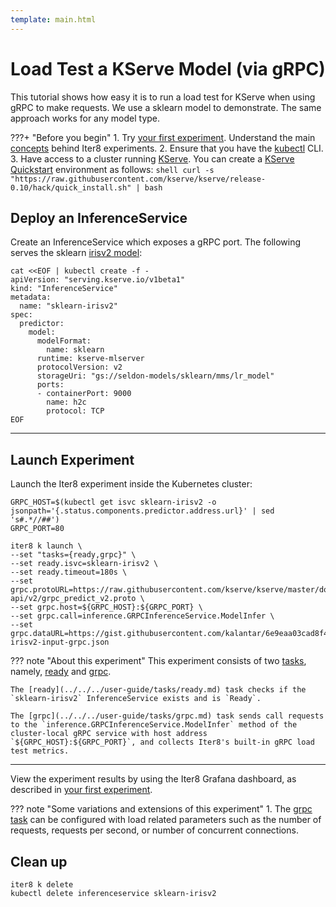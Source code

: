 ```yaml
---
template: main.html
---
```


# Load Test a KServe Model (via gRPC)

This tutorial shows how easy it is to run a load test for KServe when using gRPC to make requests. We use a sklearn model to demonstrate. The same approach works for any model type. 

???+ "Before you begin"
    1. Try [your first experiment](../../../getting-started/your-first-experiment.md). Understand the main [concepts](../../../getting-started/concepts.md) behind Iter8 experiments.
    2. Ensure that you have the [kubectl](https://kubernetes.io/docs/reference/kubectl/) CLI.
    3. Have access to a cluster running [KServe](https://kserve.github.io/website). You can create a [KServe Quickstart](https://kserve.github.io/website/0.10/get_started/#before-you-begin) environment as follows:
    ```shell
    curl -s "https://raw.githubusercontent.com/kserve/kserve/release-0.10/hack/quick_install.sh" | bash
    ```

## Deploy an InferenceService

Create an InferenceService which exposes a gRPC port. The following serves the sklearn [irisv2 model](https://kserve.github.io/website/0.10/modelserving/v1beta1/sklearn/v2/#deploy-with-inferenceservice):

```shell
cat <<EOF | kubectl create -f -
apiVersion: "serving.kserve.io/v1beta1"
kind: "InferenceService"
metadata:
  name: "sklearn-irisv2"
spec:
  predictor:
    model:
      modelFormat:
        name: sklearn
      runtime: kserve-mlserver
      protocolVersion: v2
      storageUri: "gs://seldon-models/sklearn/mms/lr_model"
      ports:
      - containerPort: 9000
        name: h2c
        protocol: TCP
EOF
```

***

## Launch Experiment

Launch the Iter8 experiment inside the Kubernetes cluster:

```shell
GRPC_HOST=$(kubectl get isvc sklearn-irisv2 -o jsonpath='{.status.components.predictor.address.url}' | sed 's#.*//##')
GRPC_PORT=80
```

```shell
iter8 k launch \
--set "tasks={ready,grpc}" \
--set ready.isvc=sklearn-irisv2 \
--set ready.timeout=180s \
--set grpc.protoURL=https://raw.githubusercontent.com/kserve/kserve/master/docs/predict-api/v2/grpc_predict_v2.proto \
--set grpc.host=${GRPC_HOST}:${GRPC_PORT} \
--set grpc.call=inference.GRPCInferenceService.ModelInfer \
--set grpc.dataURL=https://gist.githubusercontent.com/kalantar/6e9eaa03cad8f4e86b20eeb712efef45/raw/56496ed5fa9078b8c9cdad590d275ab93beaaee4/sklearn-irisv2-input-grpc.json
```

??? note "About this experiment"
    This experiment consists of two [tasks](../../../getting-started/concepts.md#design), namely, [ready](../../../user-guide/tasks/ready.md) and [grpc](../../../user-guide/tasks/grpc.md). 
    
    The [ready](../../../user-guide/tasks/ready.md) task checks if the `sklearn-irisv2` InferenceService exists and is `Ready`. 

    The [grpc](../../../user-guide/tasks/grpc.md) task sends call requests to the `inference.GRPCInferenceService.ModelInfer` method of the cluster-local gRPC service with host address `${GRPC_HOST}:${GRPC_PORT}`, and collects Iter8's built-in gRPC load test metrics.

***

View the experiment results by using the Iter8 Grafana dashboard, as described in [your first experiment](../getting-started/your-first-experiment.md).

??? note "Some variations and extensions of this experiment" 
    1. The [grpc task](../../../user-guide/tasks/grpc.md) can be configured with load related parameters such as the number of requests, requests per second, or number of concurrent connections.

## Clean up

```shell
iter8 k delete
kubectl delete inferenceservice sklearn-irisv2
```

